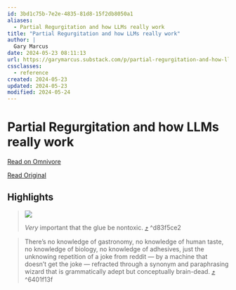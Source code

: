 ```yaml
---
id: 3bd1c75b-7e2e-4835-81d8-15f2db8050a1
aliases:
  - Partial Regurgitation and how LLMs really work
title: "Partial Regurgitation and how LLMs really work"
author: |
  Gary Marcus
date: 2024-05-23 08:11:13
url: https://garymarcus.substack.com/p/partial-regurgitation-and-how-llms
cssclasses:
  - reference
created: 2024-05-23
updated: 2024-05-23
modified: 2024-05-24
---
```


# Partial Regurgitation and how LLMs really work

[Read on Omnivore](https://omnivore.app/me/https-garymarcus-substack-com-p-partial-regurgitation-and-how-ll-18fa44a1cdc)

[Read Original](https://garymarcus.substack.com/p/partial-regurgitation-and-how-llms)

## Highlights

> [![](https://proxy-prod.omnivore-image-cache.app/1378x1247,s1nfQAqj-kERXfOyusqGsHbsmbObYzFJMJIOnZQwTZcs/https://substackcdn.com/image/fetch/w_1456,c_limit,f_auto,q_auto:good,fl_progressive:steep/https%3A%2F%2Fsubstack-post-media.s3.amazonaws.com%2Fpublic%2Fimages%2F60ad2a55-f584-474c-ab87-672178dd1e17_1378x1247.png)](https://substackcdn.com/image/fetch/f%5Fauto,q%5Fauto:good,fl%5Fprogressive:steep/https%3A%2F%2Fsubstack-post-media.s3.amazonaws.com%2Fpublic%2Fimages%2F60ad2a55-f584-474c-ab87-672178dd1e17%5F1378x1247.png)
>
> _Very_ important that the glue be nontoxic. [⤴️](https://omnivore.app/me/https-garymarcus-substack-com-p-partial-regurgitation-and-how-ll-18fa44a1cdc#d83f5ce2-459b-4c1e-a46e-cee83f63f28f)  ^d83f5ce2

> There’s no knowledge of gastronomy, no knowledge of human taste, no knowledge of biology, no knowledge of adhesives, just the unknowing repetition of a joke from reddit — by a machine that doesn’t get the joke — refracted through a synonym and paraphrasing wizard that is grammatically adept but conceptually brain-dead. [⤴️](https://omnivore.app/me/https-garymarcus-substack-com-p-partial-regurgitation-and-how-ll-18fa44a1cdc#6401f13f-1497-458f-84c3-1074e8c723cd)  ^6401f13f